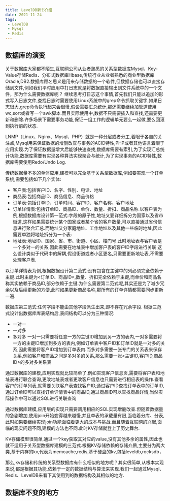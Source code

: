 ```yaml
---
title: LevelDB新书介绍
date: 2021-11-24 
tags:
 - LevelDB
 - Mysql
 - Redis
---
```


## 数据库的演变

关于数据库大家都不陌生,互联网公司从业者熟悉的关系型数据库Mysql、Key-Value存储Redis、分布式数据库Hbase,传统行业从业者熟悉的商业型数据库Oracle,DB2.数据库顾名思义是用来存储数据的一个软件,但数据存储也可以直接存储到文件,例如我们平时应用中打日志就是将数据直接输出到文件系统中的一个文件，那为什么需要数据库呢？
继续思考打日志这个事情,首先我们只能以追加的形式写入日志文件,查找日志时需要使用Linux系统中的grep命令抓取关键字,如果日志很大,grep命令执行起来会很慢,假设需要汇总统计,那还需要继续加管道使用wc,sort或者写一个awk脚本.而且实际使用中,数据不只需要插入和查找,还需要更新和删除.许多场景下需要事务功能,保证一组工作的逻辑单元要么一起做,要么回滚到执行前的状态.

LNMP（Linux、Nginx、Mysql、PHP）就是一种分层或者分工,着眼于各自的关注点,Mysql用来保证数据的增删改查与事务的ACID特性,PHP或者其他语言着眼于应用实现.为了保证数据量增大后能够快速查找,数据库需要有索引,为了实现汇总统计功能,数据库需要有实现各种算法实现聚合与统计,为了实现事务的ACID特性,数据库需要使用Redo/Undo Log.

传统数据量不多的单体应用,建模可以完全基于关系型数据库,例如要实现一个订单系统,需要包括如下几个实体:
* 客户表:包括客户ID、名字、性别、电话、地址
* 商品表:包括商品ID、商品信息、商品价格
* 订单表:包括订单ID、订单时间、客户ID、客户名称、客户地址
* 订单详情表:包括订单ID、商品ID、单价、数量、折扣、商品名称
以客户表为例,根据数据库设计第一范式:字段的原子性,地址又要详细拆分为国家以及省市街道,这样如果需要统计某个国家或者某个省的客户数量,可以直接通过省份信息进行聚合汇总.而地址又分家庭地址、工作地址以及其他一些临时地址,因此需要单独将地址拆分为一个表:
* 地址表:地址ID、国家、省、市、街道、小区、楼门号
此时地址表与客户表是一个多对一的关系,因此需要在地址表中增加客户表的客户ID字段进行关联 
这么设计类似于代码中的解耦,假设街道或者小区更名,只需要更新地址表,不需要处理客户表.

以订单详情表为例,根据数据设计第二范式:没有包含在主键中的列必须完全依赖于主键.此时主键为<订单ID、商品ID>,数量、折扣完全依赖于主键,而单价和商品名称其实依赖于商品ID,部分依赖于主键.为什么需要第二范式呢,其实还是为了减少冗余以及后续更新的方便,此时如果更新商品名称,那所有的订单详情都需要同步更新一遍.

数据库第三范式:任何字段不能由其他字段派生出来,即不存在冗余字段.
根据三范式设计出数据库库表结构后,表间结构可以分为三种情况:
* 一对一
* 一对多
* 多对多
一对一只需要将任意一方的主键ID增加到另一方的表内,一对多需要将一方的主键ID增加到多方的表内,例如订单表中客户ID和订单ID就是一对多的关系,因此需要将客户ID增加到订单表内.而多对多需要一张专门的关系表来保存关系,例如客户和商品之间是多对多的关系,那么需要一张<主键ID,客户ID,商品ID>的多对多关系表

通过数据库的建模,应用实现就比较简单了,例如实现客户信息页,需要将客户表和地址表进行联合查询,更改地址表或者更改客户信息也只需要进行相应表的操作.查看客户的订单列表,就需要关联客户表查找客户ID,通过客户ID查找订单表中的订单ID,通过订单ID可以查找订单详情表中的商品ID,通过商品ID可以查找商品详情,当然实际操作中可以通过SQL进行关联查询

通过数据库建模,应用层的实现只需要调用相应的SQL实现增删改查.但随着数据量的急剧增加,使用join开始变得越来越慢,并且单表的承载量有限,面临着分库、分表,此时如果要继续实现join功能面临着更大的成本与挑战.而且随着互联网的兴起,面临的现实问题不同,建模的方法也不同.此时KV存储就登上了历史舞台.

KV存储模型很简单,通过一个key获取其对应的value,没有其他多余的属性,因此也就不适用于关系型数据库建模的三范式.根据KV存储依赖的存储介质,主要分为两大类,基于内存的kv,代表为memcache,redis,基于硬盘的kv,包括leveldb,rocksdb，

那么,kv存储和传统的关系型数据库有什么相似的地方呢？其实很简单,从根本实现来说,都是根据其功能,依赖于一定的数据结构与算法来实现.我们一起通过Mysql、Redis、LevelDB来看下其使用到的数据结构及其相似的地方.
## 数据库不变的地方





